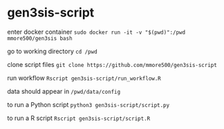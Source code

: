 # gen3sis-script

enter docker container `sudo docker run -it -v "$(pwd)":/pwd mmore500/gen3sis bash`

go to working directory `cd /pwd`

clone script files `git clone https://github.com/mmore500/gen3sis-script`

run workflow `Rscript gen3sis-script/run_workflow.R`

data should appear in `/pwd/data/config`

to run a Python script `python3 gen3sis-script/script.py`

to run a R script `Rscript gen3sis-script/script.R`

